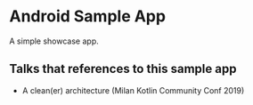 # Android Sample App

A simple showcase app.

## Talks that references to this sample app

- A clean(er) architecture (Milan Kotlin Community Conf 2019)
